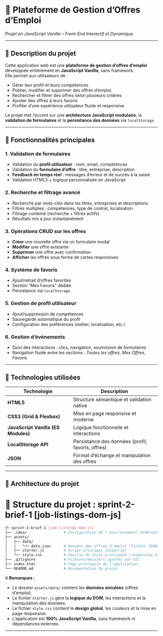 
# 💼 Plateforme de Gestion d’Offres d’Emploi
*Projet en JavaScript Vanilla – Front-End Interactif et Dynamique*

---

## 🧭 Description du projet
Cette application web est une **plateforme de gestion d’offres d’emploi** développée entièrement en **JavaScript Vanilla**, sans framework.  
Elle permet aux utilisateurs de :
- Gérer leur profil et leurs compétences
- Publier, modifier et supprimer des offres d’emploi
- Rechercher et filtrer des offres selon plusieurs critères
- Ajouter des offres à leurs favoris
- Profiter d’une expérience utilisateur fluide et responsive

Le projet met l’accent sur une **architecture JavaScript modulaire**, la **validation de formulaires** et la **persistance des données** via `localStorage`.

---

## 🚀 Fonctionnalités principales

### 1. Validation de formulaires
- Validation du **profil utilisateur** : nom, email, compétences
- Validation du **formulaire d’offre** : titre, entreprise, description
- **Feedback en temps réel** : messages d’erreur et de succès à la saisie
- Validation HTML5 + logique personnalisée en JavaScript

### 2. Recherche et filtrage avancé
- Recherche par mots-clés dans les titres, entreprises et descriptions
- Filtres multiples : compétences, type de contrat, localisation
- Filtrage combiné (recherche + filtres actifs)
- Résultats mis à jour instantanément

### 3. Opérations CRUD sur les offres
- **Créer** une nouvelle offre via un formulaire modal
- **Modifier** une offre existante
- **Supprimer** une offre avec confirmation
- **Afficher** les offres sous forme de cartes responsives

### 4. Système de favoris
- Ajout/retrait d’offres favorites
- Section “Mes Favoris” dédiée
- Persistance via `localStorage`

### 5. Gestion de profil utilisateur
- Ajout/suppression de compétences
- Sauvegarde automatique du profil
- Configuration des préférences (métier, localisation, etc.)

### 6. Gestion d’événements
- Suivi des interactions : clics, navigation, soumission de formulaires
- Navigation fluide entre les sections : *Toutes les offres*, *Mes Offres*, *Favoris*

---

## 🧰 Technologies utilisées

| Technologie | Description |
|--------------|-------------|
| **HTML5** | Structure sémantique et validation native |
| **CSS3 (Grid & Flexbox)** | Mise en page responsive et moderne |
| **JavaScript Vanilla (ES Modules)** | Logique fonctionnelle et interactions |
| **LocalStorage API** | Persistance des données (profil, favoris, offres) |
| **JSON** | Format d’échange et manipulation des offres |

---

## 🧠 Architecture du projet

# 📁 Structure du projet : sprint-2-brief-1 [job-listings-dom-js]

```bash
📦 sprint-2-brief-1 [job-listings-dom-js]
├── .idea/                 # Configuration de l'environnement JetBrains
├── assets/
│   ├── data/
│   │   └── data.json      # Données des offres d'emploi (fichier JSON)
│   ├── starter.js         # Script principal JavaScript
│   └── style.css          # Feuille de style principale (responsive et moderne)
├── .gitignore             # Fichiers/dossiers ignorés par Git
├── index.html             # Page principale de l’application
└── README.md              # Documentation du projet
```

**💡 Remarques :**
- Le dossier `assets/data/` contient les **données simulées** (offres d’emploi).  
- Le fichier `starter.js` gère la **logique du DOM**, les interactions et la manipulation des données.  
- Le fichier `style.css` contient le **design global**, les couleurs et la mise en page responsive.  
- L’application est **100% JavaScript Vanilla**, sans framework ni dépendances externes.

---